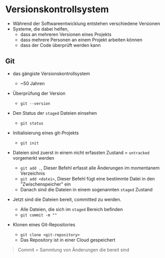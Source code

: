 # Versionskontrollsystem

- Während der Softwareentwicklung entstehen verschiedene Versionen
- Systeme, die dabei helfen,
  - dass an mehreren Versionen eines Projekts
  - dass mehrere Personen an einem Projekt arbeiten können
  - dass der Code überprüft werden kann

## Git

- das gängiste Versionskontrollsystem
  - ~50 Jahren

- Überprüfung der Version
  - `git --version`
- Den Status der `staged` Dateien einsehen
  - `git status`
- Initialisierung eines git-Projekts
  - `git init`
- Dateien sind zuerst in einem nicht erfassten Zustand = `untracked` vorgemerkt werden
  - `git add .`, Dieser Befehl erfasst alle Änderungen im momentanem Verzeichnis
  - `git add <datei>`, Dieser Befehl fügt eine bestimmte Datei in den "Zwischenspeicher" ein
  - Danach sind die Dateien in einem sogenannten `staged` Zustand
- Jetzt sind die Dateien bereit, committed zu werden.
  - Alle Dateien, die sich im `staged` Bereich befinden
  - `git commit -m ""`
- Klonen eines Git-Repositories
  - `git clone <git-repository>`
  - Das Repository ist in einer Cloud gespeichert

> Commit = Sammlung von Änderungen die bereit sind
